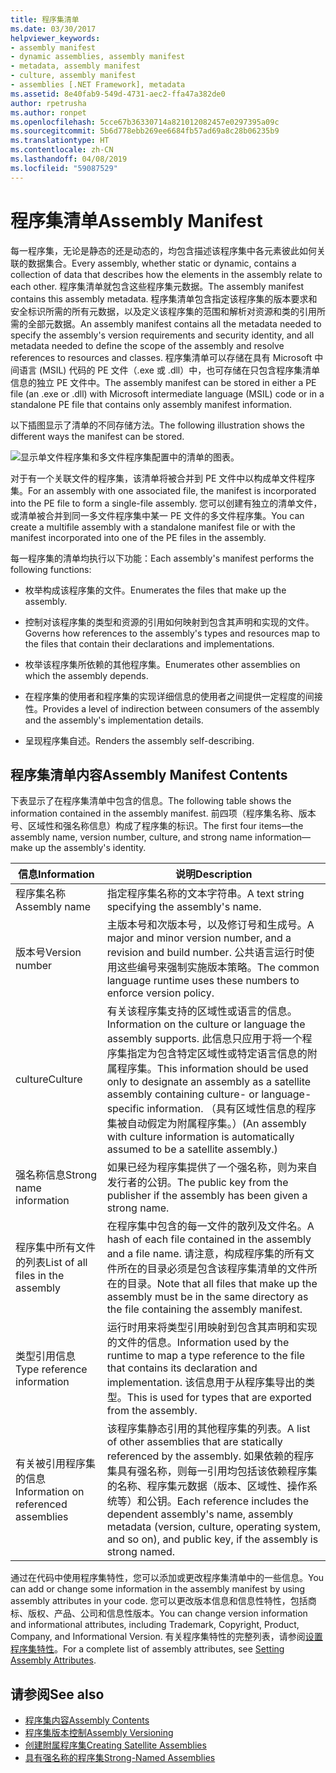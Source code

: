 ```yaml
---
title: 程序集清单
ms.date: 03/30/2017
helpviewer_keywords:
- assembly manifest
- dynamic assemblies, assembly manifest
- metadata, assembly manifest
- culture, assembly manifest
- assemblies [.NET Framework], metadata
ms.assetid: 8e40fab9-549d-4731-aec2-ffa47a382de0
author: rpetrusha
ms.author: ronpet
ms.openlocfilehash: 5cce67b36330714a821012082457e0297395a09c
ms.sourcegitcommit: 5b6d778ebb269ee6684fb57ad69a8c28b06235b9
ms.translationtype: HT
ms.contentlocale: zh-CN
ms.lasthandoff: 04/08/2019
ms.locfileid: "59087529"
---
```

# <a name="assembly-manifest"></a><span data-ttu-id="ac674-102">程序集清单</span><span class="sxs-lookup"><span data-stu-id="ac674-102">Assembly Manifest</span></span>
<span data-ttu-id="ac674-103">每一程序集，无论是静态的还是动态的，均包含描述该程序集中各元素彼此如何关联的数据集合。</span><span class="sxs-lookup"><span data-stu-id="ac674-103">Every assembly, whether static or dynamic, contains a collection of data that describes how the elements in the assembly relate to each other.</span></span> <span data-ttu-id="ac674-104">程序集清单就包含这些程序集元数据。</span><span class="sxs-lookup"><span data-stu-id="ac674-104">The assembly manifest contains this assembly metadata.</span></span> <span data-ttu-id="ac674-105">程序集清单包含指定该程序集的版本要求和安全标识所需的所有元数据，以及定义该程序集的范围和解析对资源和类的引用所需的全部元数据。</span><span class="sxs-lookup"><span data-stu-id="ac674-105">An assembly manifest contains all the metadata needed to specify the assembly's version requirements and security identity, and all metadata needed to define the scope of the assembly and resolve references to resources and classes.</span></span> <span data-ttu-id="ac674-106">程序集清单可以存储在具有 Microsoft 中间语言 (MSIL) 代码的 PE 文件（.exe 或 .dll）中，也可存储在只包含程序集清单信息的独立 PE 文件中。</span><span class="sxs-lookup"><span data-stu-id="ac674-106">The assembly manifest can be stored in either a PE file (an .exe or .dll) with Microsoft intermediate language (MSIL) code or in a standalone PE file that contains only assembly manifest information.</span></span>  
  
 <span data-ttu-id="ac674-107">以下插图显示了清单的不同存储方法。</span><span class="sxs-lookup"><span data-stu-id="ac674-107">The following illustration shows the different ways the manifest can be stored.</span></span>  
  
 ![显示单文件程序集和多文件程序集配置中的清单的图表。](./media/assembly-manifest/assembly-types-diagram.gif)  
  
 <span data-ttu-id="ac674-109">对于有一个关联文件的程序集，该清单将被合并到 PE 文件中以构成单文件程序集。</span><span class="sxs-lookup"><span data-stu-id="ac674-109">For an assembly with one associated file, the manifest is incorporated into the PE file to form a single-file assembly.</span></span> <span data-ttu-id="ac674-110">您可以创建有独立的清单文件，或清单被合并到同一多文件程序集中某一 PE 文件的多文件程序集。</span><span class="sxs-lookup"><span data-stu-id="ac674-110">You can create a multifile assembly with a standalone manifest file or with the manifest incorporated into one of the PE files in the assembly.</span></span>  
  
 <span data-ttu-id="ac674-111">每一程序集的清单均执行以下功能：</span><span class="sxs-lookup"><span data-stu-id="ac674-111">Each assembly's manifest performs the following functions:</span></span>  
  
-   <span data-ttu-id="ac674-112">枚举构成该程序集的文件。</span><span class="sxs-lookup"><span data-stu-id="ac674-112">Enumerates the files that make up the assembly.</span></span>  
  
-   <span data-ttu-id="ac674-113">控制对该程序集的类型和资源的引用如何映射到包含其声明和实现的文件。</span><span class="sxs-lookup"><span data-stu-id="ac674-113">Governs how references to the assembly's types and resources map to the files that contain their declarations and implementations.</span></span>  
  
-   <span data-ttu-id="ac674-114">枚举该程序集所依赖的其他程序集。</span><span class="sxs-lookup"><span data-stu-id="ac674-114">Enumerates other assemblies on which the assembly depends.</span></span>  
  
-   <span data-ttu-id="ac674-115">在程序集的使用者和程序集的实现详细信息的使用者之间提供一定程度的间接性。</span><span class="sxs-lookup"><span data-stu-id="ac674-115">Provides a level of indirection between consumers of the assembly and the assembly's implementation details.</span></span>  
  
-   <span data-ttu-id="ac674-116">呈现程序集自述。</span><span class="sxs-lookup"><span data-stu-id="ac674-116">Renders the assembly self-describing.</span></span>  
  
## <a name="assembly-manifest-contents"></a><span data-ttu-id="ac674-117">程序集清单内容</span><span class="sxs-lookup"><span data-stu-id="ac674-117">Assembly Manifest Contents</span></span>  
 <span data-ttu-id="ac674-118">下表显示了在程序集清单中包含的信息。</span><span class="sxs-lookup"><span data-stu-id="ac674-118">The following table shows the information contained in the assembly manifest.</span></span> <span data-ttu-id="ac674-119">前四项（程序集名称、版本号、区域性和强名称信息）构成了程序集的标识。</span><span class="sxs-lookup"><span data-stu-id="ac674-119">The first four items—the assembly name, version number, culture, and strong name information—make up the assembly's identity.</span></span>  
  
|<span data-ttu-id="ac674-120">信息</span><span class="sxs-lookup"><span data-stu-id="ac674-120">Information</span></span>|<span data-ttu-id="ac674-121">说明</span><span class="sxs-lookup"><span data-stu-id="ac674-121">Description</span></span>|  
|-----------------|-----------------|  
|<span data-ttu-id="ac674-122">程序集名称</span><span class="sxs-lookup"><span data-stu-id="ac674-122">Assembly name</span></span>|<span data-ttu-id="ac674-123">指定程序集名称的文本字符串。</span><span class="sxs-lookup"><span data-stu-id="ac674-123">A text string specifying the assembly's name.</span></span>|  
|<span data-ttu-id="ac674-124">版本号</span><span class="sxs-lookup"><span data-stu-id="ac674-124">Version number</span></span>|<span data-ttu-id="ac674-125">主版本号和次版本号，以及修订号和生成号。</span><span class="sxs-lookup"><span data-stu-id="ac674-125">A major and minor version number, and a revision and build number.</span></span> <span data-ttu-id="ac674-126">公共语言运行时使用这些编号来强制实施版本策略。</span><span class="sxs-lookup"><span data-stu-id="ac674-126">The common language runtime uses these numbers to enforce version policy.</span></span>|  
|<span data-ttu-id="ac674-127">culture</span><span class="sxs-lookup"><span data-stu-id="ac674-127">Culture</span></span>|<span data-ttu-id="ac674-128">有关该程序集支持的区域性或语言的信息。</span><span class="sxs-lookup"><span data-stu-id="ac674-128">Information on the culture or language the assembly supports.</span></span> <span data-ttu-id="ac674-129">此信息只应用于将一个程序集指定为包含特定区域性或特定语言信息的附属程序集。</span><span class="sxs-lookup"><span data-stu-id="ac674-129">This information should be used only to designate an assembly as a satellite assembly containing culture- or language-specific information.</span></span> <span data-ttu-id="ac674-130">（具有区域性信息的程序集被自动假定为附属程序集。）</span><span class="sxs-lookup"><span data-stu-id="ac674-130">(An assembly with culture information is automatically assumed to be a satellite assembly.)</span></span>|  
|<span data-ttu-id="ac674-131">强名称信息</span><span class="sxs-lookup"><span data-stu-id="ac674-131">Strong name information</span></span>|<span data-ttu-id="ac674-132">如果已经为程序集提供了一个强名称，则为来自发行者的公钥。</span><span class="sxs-lookup"><span data-stu-id="ac674-132">The public key from the publisher if the assembly has been given a strong name.</span></span>|  
|<span data-ttu-id="ac674-133">程序集中所有文件的列表</span><span class="sxs-lookup"><span data-stu-id="ac674-133">List of all files in the assembly</span></span>|<span data-ttu-id="ac674-134">在程序集中包含的每一文件的散列及文件名。</span><span class="sxs-lookup"><span data-stu-id="ac674-134">A hash of each file contained in the assembly and a file name.</span></span> <span data-ttu-id="ac674-135">请注意，构成程序集的所有文件所在的目录必须是包含该程序集清单的文件所在的目录。</span><span class="sxs-lookup"><span data-stu-id="ac674-135">Note that all files that make up the assembly must be in the same directory as the file containing the assembly manifest.</span></span>|  
|<span data-ttu-id="ac674-136">类型引用信息</span><span class="sxs-lookup"><span data-stu-id="ac674-136">Type reference information</span></span>|<span data-ttu-id="ac674-137">运行时用来将类型引用映射到包含其声明和实现的文件的信息。</span><span class="sxs-lookup"><span data-stu-id="ac674-137">Information used by the runtime to map a type reference to the file that contains its declaration and implementation.</span></span> <span data-ttu-id="ac674-138">该信息用于从程序集导出的类型。</span><span class="sxs-lookup"><span data-stu-id="ac674-138">This is used for types that are exported from the assembly.</span></span>|  
|<span data-ttu-id="ac674-139">有关被引用程序集的信息</span><span class="sxs-lookup"><span data-stu-id="ac674-139">Information on referenced assemblies</span></span>|<span data-ttu-id="ac674-140">该程序集静态引用的其他程序集的列表。</span><span class="sxs-lookup"><span data-stu-id="ac674-140">A list of other assemblies that are statically referenced by the assembly.</span></span> <span data-ttu-id="ac674-141">如果依赖的程序集具有强名称，则每一引用均包括该依赖程序集的名称、程序集元数据（版本、区域性、操作系统等）和公钥。</span><span class="sxs-lookup"><span data-stu-id="ac674-141">Each reference includes the dependent assembly's name, assembly metadata (version, culture, operating system, and so on), and public key, if the assembly is strong named.</span></span>|  
  
 <span data-ttu-id="ac674-142">通过在代码中使用程序集特性，您可以添加或更改程序集清单中的一些信息。</span><span class="sxs-lookup"><span data-stu-id="ac674-142">You can add or change some information in the assembly manifest by using assembly attributes in your code.</span></span> <span data-ttu-id="ac674-143">您可以更改版本信息和信息性特性，包括商标、版权、产品、公司和信息性版本。</span><span class="sxs-lookup"><span data-stu-id="ac674-143">You can change version information and informational attributes, including Trademark, Copyright, Product, Company, and Informational Version.</span></span> <span data-ttu-id="ac674-144">有关程序集特性的完整列表，请参阅[设置程序集特性](../../../docs/framework/app-domains/set-assembly-attributes.md)。</span><span class="sxs-lookup"><span data-stu-id="ac674-144">For a complete list of assembly attributes, see [Setting Assembly Attributes](../../../docs/framework/app-domains/set-assembly-attributes.md).</span></span>  
  
## <a name="see-also"></a><span data-ttu-id="ac674-145">请参阅</span><span class="sxs-lookup"><span data-stu-id="ac674-145">See also</span></span>

- [<span data-ttu-id="ac674-146">程序集内容</span><span class="sxs-lookup"><span data-stu-id="ac674-146">Assembly Contents</span></span>](../../../docs/framework/app-domains/assembly-contents.md)
- [<span data-ttu-id="ac674-147">程序集版本控制</span><span class="sxs-lookup"><span data-stu-id="ac674-147">Assembly Versioning</span></span>](../../../docs/framework/app-domains/assembly-versioning.md)
- [<span data-ttu-id="ac674-148">创建附属程序集</span><span class="sxs-lookup"><span data-stu-id="ac674-148">Creating Satellite Assemblies</span></span>](../../../docs/framework/resources/creating-satellite-assemblies-for-desktop-apps.md)
- [<span data-ttu-id="ac674-149">具有强名称的程序集</span><span class="sxs-lookup"><span data-stu-id="ac674-149">Strong-Named Assemblies</span></span>](../../../docs/framework/app-domains/strong-named-assemblies.md)
